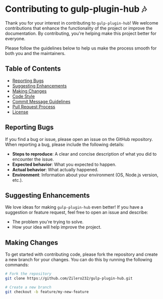 # Contributing to gulp-plugin-hub 🎶

Thank you for your interest in contributing to `gulp-plugin-hub`! We welcome contributions that enhance the functionality of the project or improve the documentation. By contributing, you're helping make this project better for everyone.

Please follow the guidelines below to help us make the process smooth for both you and the maintainers.

## Table of Contents

- [Reporting Bugs](#reporting-bugs)
- [Suggesting Enhancements](#suggesting-enhancements)
- [Making Changes](#making-changes)
- [Code Style](#code-style)
- [Commit Message Guidelines](#commit-message-guidelines)
- [Pull Request Process](#pull-request-process)
- [License](#license)

## Reporting Bugs

If you find a bug or issue, please open an issue on the GitHub repository. When reporting a bug, please include the following details:

- **Steps to reproduce**: A clear and concise description of what you did to encounter the issue.
- **Expected behavior**: What you expected to happen.
- **Actual behavior**: What actually happened.
- **Environment**: Information about your environment (OS, Node.js version, etc.).

## Suggesting Enhancements

We love ideas for making `gulp-plugin-hub` even better! If you have a suggestion or feature request, feel free to open an issue and describe:

- The problem you're trying to solve.
- How your idea will help improve the project.

## Making Changes

To get started with contributing code, please fork the repository and create a new branch for your changes. You can do this by running the following commands:

```bash
# Fork the repository
git clone https://github.com/Zilero232/gulp-plugin-hub.git

# Create a new branch
git checkout -b feature/my-new-feature
```
